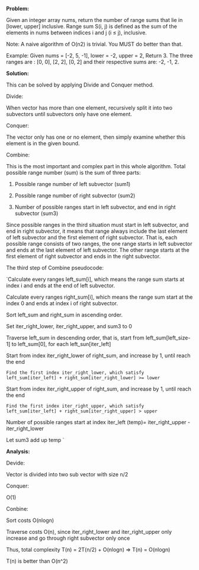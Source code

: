 **Problem:**

Given an integer array nums, return the number of range sums that lie in [lower, upper] inclusive.
Range sum S(i, j) is defined as the sum of the elements in nums between indices i and j (i ≤ j), inclusive.

Note:
A naive algorithm of O(n2) is trivial. You MUST do better than that.

Example:
Given nums = [-2, 5, -1], lower = -2, upper = 2,
Return 3.
The three ranges are : [0, 0], [2, 2], [0, 2] and their respective sums are: -2, -1, 2.


**Solution:**

This can be solved by applying Divide and Conquer method.

Divide:

When vector has more than one element, recursively split it into two subvectors until subvectors only have one element.

Conquer:

The vector only has one or no element, then simply examine whether this element is in the given bound.

Combine:

This is the most important and complex part in this whole algorithm.
Total possible range number (sum) is the sum of three parts:

1. Possible range number of left subvector (sum1)

2. Possible range number of right subvector (sum2)

3. Number of possible ranges start in left subvector, and end in right subvector (sum3)

Since possible ranges in the third situation must start in left subvector, and end in right subvector, it means that range always include
the last element of left subvector and the first element of right subvector. That is, each possible range consists of two ranges, the one
range starts in left subvector and ends at the last element of left subvector. The other range starts at the first element of right
subvector and ends in the right subvector.

The third step of Combine pseudocode:

`Calculate every ranges left_sum[i], which means the range sum starts at index i and ends at the end of left subvector.

Calculate every ranges right_sum[i], which means the range sum start at the index 0 and ends at index i of right subvector.

Sort left_sum and right_sum in ascending order.

Set iter_right_lower, iter_right_upper, and sum3 to 0

Traverse left_sum in descending order, that is, start from left_sum[left_size-1] to left_sum[0], for each left_sun[iter_left]

  Start from index iter_right_lower of right_sum, and increase by 1, until reach the end
  
    Find the first index iter_right_lower, which satisfy left_sum[iter_left] + right_sum[iter_right_lower] >= lower
    
  Start from index iter_right_upper of right_sum, and increase by 1, until reach the end
  
    Find the first index iter_right_upper, which satisfy left_sum[iter_left] + right_sum[iter_right_upper] > upper
    
  Number of possible ranges start at index iter_left (temp)= iter_right_upper - iter_right_lower
  
  Let sum3 add up temp
  `
  
**Analysis:**

Devide: 

Vector is divided into two sub vector with size n/2

Conquer: 

O(1)

Conbine:

Sort costs O(nlogn)

Traverse costs O(n), since iter_right_lower and iter_right_upper only increase and go through right subvector only once

Thus, total complexity T(n) = 2T(n/2) + O(nlogn) => T(n) = O(nlogn)

T(n) is better than O(n^2)



